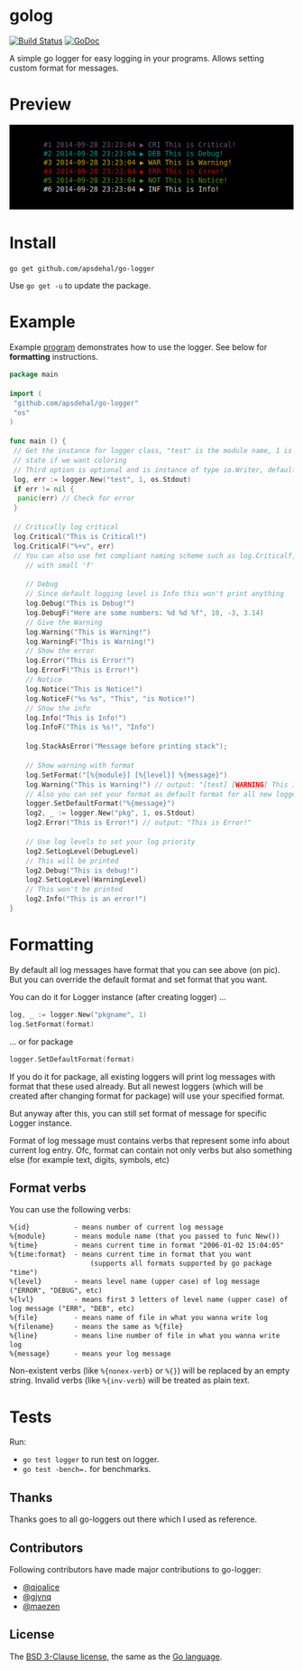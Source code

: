 
# golog

[![Build Status](https://travis-ci.org/apsdehal/go-logger.svg?branch=master)](https://travis-ci.org/apsdehal/go-logger)
[![GoDoc](https://godoc.org/github.com/apsdehal/go-logger?status.svg)](http://godoc.org/github.com/apsdehal/go-logger)

A simple go logger for easy logging in your programs. Allows setting custom format for messages.

# Preview

[![Example Output](examples/example.png)](examples/example.go)

# Install

`go get github.com/apsdehal/go-logger`

Use `go get -u` to update the package.

# Example

Example [program](examples/example.go) demonstrates how to use the logger. See below for __formatting__ instructions.

```go
package main

import (
 "github.com/apsdehal/go-logger"
 "os"
)

func main () {
 // Get the instance for logger class, "test" is the module name, 1 is used to
 // state if we want coloring
 // Third option is optional and is instance of type io.Writer, defaults to os.Stderr
 log, err := logger.New("test", 1, os.Stdout)
 if err != nil {
  panic(err) // Check for error
 }

 // Critically log critical
 log.Critical("This is Critical!")
 log.CriticalF("%+v", err)
 // You can also use fmt compliant naming scheme such as log.Criticalf, log.Panicf etc
	// with small 'f'
	
	// Debug
	// Since default logging level is Info this won't print anything
	log.Debug("This is Debug!")
	log.DebugF("Here are some numbers: %d %d %f", 10, -3, 3.14)
	// Give the Warning
	log.Warning("This is Warning!")
	log.WarningF("This is Warning!")
	// Show the error
	log.Error("This is Error!")
	log.ErrorF("This is Error!")
	// Notice
	log.Notice("This is Notice!")
	log.NoticeF("%s %s", "This", "is Notice!")
	// Show the info
	log.Info("This is Info!")
	log.InfoF("This is %s!", "Info")

	log.StackAsError("Message before printing stack");

	// Show warning with format
	log.SetFormat("[%{module}] [%{level}] %{message}")
	log.Warning("This is Warning!") // output: "[test] [WARNING] This is Warning!"
	// Also you can set your format as default format for all new loggers
	logger.SetDefaultFormat("%{message}")
	log2, _ := logger.New("pkg", 1, os.Stdout)
	log2.Error("This is Error!") // output: "This is Error!"

	// Use log levels to set your log priority
	log2.SetLogLevel(DebugLevel)
	// This will be printed
	log2.Debug("This is debug!")
	log2.SetLogLevel(WarningLevel)
	// This won't be printed
	log2.Info("This is an error!")
}
```

# Formatting

By default all log messages have format that you can see above (on pic).
But you can override the default format and set format that you want.

You can do it for Logger instance (after creating logger) ...

```go
log, _ := logger.New("pkgname", 1)
log.SetFormat(format)
```

... or for package

```go
logger.SetDefaultFormat(format)
```

If you do it for package, all existing loggers will print log messages with format that these used already.
But all newest loggers (which will be created after changing format for package) will use your specified format.

But anyway after this, you can still set format of message for specific Logger instance.

Format of log message must contains verbs that represent some info about current log entry.
Ofc, format can contain not only verbs but also something else (for example text, digits, symbols, etc)

## Format verbs

You can use the following verbs:

```text
%{id}           - means number of current log message
%{module}       - means module name (that you passed to func New())
%{time}			- means current time in format "2006-01-02 15:04:05"
%{time:format}	- means current time in format that you want
					(supports all formats supported by go package "time")
%{level}		- means level name (upper case) of log message ("ERROR", "DEBUG", etc)
%{lvl}			- means first 3 letters of level name (upper case) of log message ("ERR", "DEB", etc)
%{file} 		- means name of file in what you wanna write log
%{filename}		- means the same as %{file}
%{line}			- means line number of file in what you wanna write log
%{message}		- means your log message
```

Non-existent verbs (like ```%{nonex-verb}``` or ```%{}```) will be replaced by an empty string.
Invalid verbs (like ```%{inv-verb```) will be treated as plain text.

# Tests

Run:

- `go test logger` to run test on logger.
- `go test -bench=.` for benchmarks.

## Thanks

Thanks goes to all go-loggers out there which I used as reference.

## Contributors

Following contributors have made major contributions to go-logger:

- [@qioalice](https://github.com/qioalice)
- [@gjvnq](https://github.com/gjvnq)
- [@maezen](https://github.com/maezen)

## License

The [BSD 3-Clause license](http://opensource.org/licenses/BSD-3-Clause), the same as the [Go language](http://golang.org/LICENSE).
